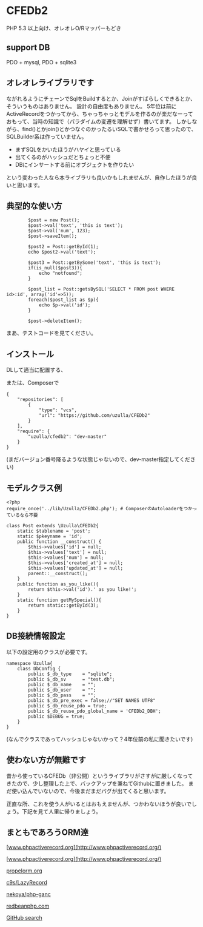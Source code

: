 # CFEDb2
PHP 5.3 以上向け、オレオレO/Rマッパーもどき


## support DB
PDO + mysql, PDO + sqlite3


## オレオレライブラリです
ながれるようにチェーンでSqlをBuildするとか、Joinがすばらしくできるとか、そういうものはありません。
設計の自由度もありません。
5年位は前にActiveRecordをつかってから、ちゃっちゃっとモデルを作るのが楽だなーっておもって、当時の知識で（パラダイムの変遷を理解せず）書いてます。
しかしながら、find()とかjoin()とかつなぐのかったるいSQLで書かせろって思ったので、SQLBuilder系は作っていません。


* まずSQLをかいたほうがハヤイと思っている
* 出てくるのがハッシュだとちょっと不便
* DBにインサートする前にオブジェクトを作りたい


という変わった人なら本ライブラリも良いかもしれませんが、自作したほうが良いと思います。

## 典型的な使い方
```
        $post = new Post();
        $post->val('text', 'this is text');
        $post->val('num', 123);
        $post->saveItem();

        $post2 = Post::getById(1);
        echo $post2->val('text');
        
        $post3 = Post::getBySome('text', 'this is text');
        if(is_null($post3)){
            echo "notfound";
        }
        
        $post_list = Post::getsBySQL('SELECT * FROM post WHERE id>:id', array('id'=>5));
        foreach($post_list as $p){
            echo $p->val('id');
        }
        
        $post->deleteItem();

```
まあ、テストコードを見てください。

## インストール
DLして適当に配置する、

または、Composerで
```
{
	"repositories": [
		{
			"type": "vcs",
			"url": "https://github.com/uzulla/CFEDb2"
		}
	],
	"require": {
		"uzulla/cfedb2": "dev-master"
	}
}
```
(まだバージョン番号降るような状態じゃないので、dev-master指定してください)


## モデルクラス例
```
<?php
require_once('../lib/Uzulla/CFEDb2.php'); # ComposerのAutoloaderをつかっているなら不要

class Post extends \Uzulla\CFEDb2{
    static $tablename = 'post';
    static $pkeyname = 'id';
    public function __construct() {
        $this->values['id'] = null;
        $this->values['text'] = null;
        $this->values['num'] = null;
        $this->values['created_at'] = null;
        $this->values['updated_at'] = null;
        parent::__construct();
    }
    public function as_you_like(){
        return $this->val('id').' as you like!';
    }
    static function getMySpecial(){
        return static::getById(3);
    }
}
```


## DB接続情報設定
以下の設定用のクラスが必要です。

```
namespace Uzulla{
    class DbConfig {
        public $_db_type    = "sqlite";
        public $_db_sv      = "test.db";
        public $_db_name    = "";
        public $_db_user    = "";
        public $_db_pass    = "";
        public $_db_pre_exec = false;//"SET NAMES UTF8"
        public $_db_reuse_pdo = true;
        public $_db_reuse_pdo_global_name = 'CFEDb2_DBH';
        public $DEBUG = true;
    }
}
```
(なんでクラスであってハッシュじゃないかって？4年位前の私に聞きたいです)


## 使わない方が無難です
昔から使っているCFEDb（非公開）というライブラリがさすがに厳しくなってきたので、少し整理した上で、バックアップを兼ねてGithubに置きました。
まだ使い込んでいないので、今後まだまだバグが出てくると思います。


正直な所、これを使う人がいるとはおもえませんが、つかわないほうが良いでしょう。下記を見て人里に帰りましょう。


## まともであろうORM達
[www.phpactiverecord.org](http://www.phpactiverecord.org/)

[www.phpactiverecord.org](http://www.phpactiverecord.org/)

[propelorm.org](http://propelorm.org/)

[c9s/LazyRecord](https://github.com/c9s/LazyRecord)

[nekoya/php-ganc](https://github.com/nekoya/php-ganc)

[redbeanphp.com](http://redbeanphp.com/)

[GitHub search](https://github.com/search?q=php+orm&ref=cmdform)

